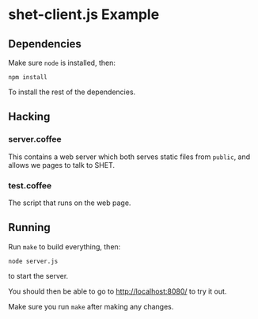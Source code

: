 # shet-client.js Example

## Dependencies

Make sure `node` is installed, then:

```
npm install
```

To install the rest of the dependencies.

## Hacking

### server.coffee

This contains a web server which both serves static files from `public`, and allows we pages to talk to SHET.

### test.coffee

The script that runs on the web page.

## Running

Run `make` to build everything, then:

```
node server.js
```

to start the server.

You should then be able to go to [http://localhost:8080/](http://localhost:8080/) to try it out.

Make sure you run `make` after making any changes.
